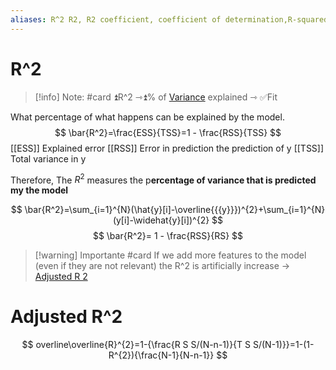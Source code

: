 ```yaml
---
aliases: R^2 R2, R2 coefficient, coefficient of determination,R-squared
---
```

# R^2
> [!info] Note: #card
> ⏫R^2 ⇾⏫% of [Variance](Variance.md) explained ⇾ ✅Fit

What percentage of what happens can be explained by the model.
$$ 
\bar{R^2}=\frac{ESS}{TSS}=1 - \frac{RSS}{TSS} 
$$
[[ESS]] Explained error
[[RSS]] Error in prediction the prediction of y
[[TSS]] Total variance in y


Therefore, The $R^2$ measures the p**ercentage of variance that is predicted my the model**

$$
\bar{R^2}=\sum_{i=1}^{N}(\hat{y}[i]-\overline{{{y}}})^{2}+\sum_{i=1}^{N}(y[i]-\widehat{y}[i])^{2}
$$
$$
\bar{R^2}= 1 - \frac{RSS}{RS}
$$

> [!warning] Importante #card
> If we add more features to the model (even if they are not relevant) the R^2 is artificially increase -> [Adjusted R 2](#Adjusted%20R%202)


# Adjusted R^2
$$
 overline\overline{R}^{2}=1-{\frac{R S S/(N-n-1)}{T S S/(N-1)}}=1-(1-R^{2}){\frac{N-1}{N-n-1}}
$$
